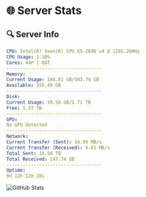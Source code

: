 # 🌐 Server Stats
## 🔍 Server Info
```yaml
CPU: Intel(R) Xeon(R) CPU E5-2699 v4 @ 1285.26MHz
CPU Usage: 1.10%
Cores: 44P | 88T
-----------------------------------
Memory:
Current Usage: 144.81 GB/503.74 GB
Available: 355.49 GB
-----------------------------------
Disk:
Current Usage: 59.58 GB/1.71 TB
Free: 1.57 TB
-----------------------------------
GPU:
No GPU detected
-----------------------------------
Network:
Current Transfer (Sent): 16.99 MB/s
Current Transfer (Received): 6.61 MB/s
Total Sent: 15.58 TB
Total Received: 147.74 GB
-----------------------------------
Uptime:
9d 12h 12m 28s
```
![GitHub Stats](https://img.shields.io/badge/Updated-2025-03-17_09:35:17-blue)